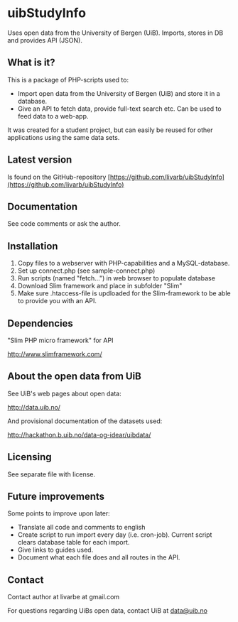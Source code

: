 uibStudyInfo
============

Uses open data from the University of Bergen (UiB). Imports, stores in DB and provides API (JSON).

		
What is it?
-----------
This is a package of PHP-scripts used to:

- Import open data from the University of Bergen (UiB) and 
  store it in a database.
- Give an API to fetch data, provide full-text search etc.
  Can be used to feed data to a web-app.

It was created for a student project, but can easily be reused for 
other applications using the same data sets.
  
Latest version
--------------

Is found on the GitHub-repository
[https://github.com/livarb/uibStudyInfo](https://github.com/livarb/uibStudyInfo)
  
Documentation
-------------
  
See code comments or ask the author.
  
Installation
------------
  
1. Copy files to a webserver with PHP-capabilities and a MySQL-database.
2. Set up connect.php (see sample-connect.php)
3. Run scripts (named "fetch...") in web browser to populate database
4. Download Slim framework and place in subfolder "Slim"
5. Make sure .htaccess-file is updloaded for the Slim-framework to be able to
	provide you with an API.
  
Dependencies
------------
  
"Slim PHP micro framework" for API

http://www.slimframework.com/
  
About the open data from UiB
----------------------------
See UiB's web pages about open data:

http://data.uib.no/

And provisional documentation of the datasets used:

http://hackathon.b.uib.no/data-og-idear/uibdata/
  
Licensing
---------
  
See separate file with license.
  
Future improvements
-------------------
  
Some points to improve upon later:

- Translate all code and comments to english
- Create script to run import every day (i.e. cron-job).
	Current script clears database table for each import.
- Give links to guides used.
- Document what each file does and all routes in the API.
  
Contact
-------
  
Contact author at livarbe at gmail.com

For questions regarding UiBs open data, contact UiB at data@uib.no

